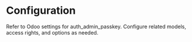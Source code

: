 # Configuration

Refer to Odoo settings for auth_admin_passkey. Configure related models, access rights, and options as needed.
